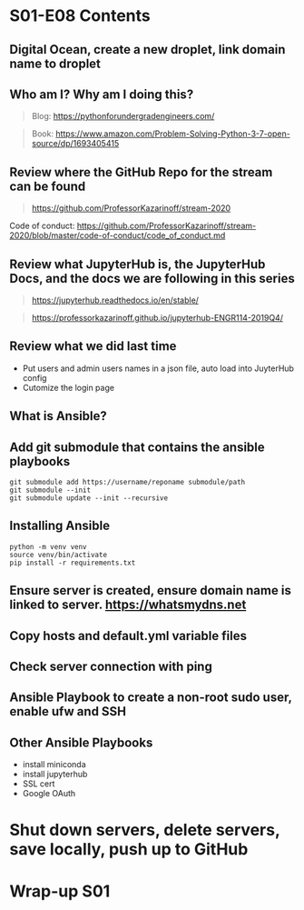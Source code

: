 # S01-E08 Contents

## Digital Ocean, create a new droplet, link domain name to droplet

## Who am I? Why am I doing this?

 > Blog: https://pythonforundergradengineers.com/

 > Book: https://www.amazon.com/Problem-Solving-Python-3-7-open-source/dp/1693405415

## Review where the GitHub Repo for the stream can be found

 > https://github.com/ProfessorKazarinoff/stream-2020

Code of conduct: https://github.com/ProfessorKazarinoff/stream-2020/blob/master/code-of-conduct/code_of_conduct.md

## Review what JupyterHub is, the JupyterHub Docs, and the docs we are following in this series

 > https://jupyterhub.readthedocs.io/en/stable/

 > https://professorkazarinoff.github.io/jupyterhub-ENGR114-2019Q4/

## Review what we did last time

 - Put users and admin users names in a json file, auto load into JuyterHub config
 - Cutomize the login page

## What is Ansible?

## Add git submodule that contains the ansible playbooks

```
git submodule add https://username/reponame submodule/path
git submodule --init
git submodule update --init --recursive
```

## Installing Ansible

```
python -m venv venv
source venv/bin/activate
pip install -r requirements.txt
```

## Ensure server is created, ensure domain name is linked to server. https://whatsmydns.net

## Copy hosts and default.yml variable files

## Check server connection with ping

## Ansible Playbook to create a non-root sudo user, enable ufw and SSH

## Other Ansible Playbooks

 - install miniconda
 - install jupyterhub
 - SSL cert
 - Google OAuth

# Shut down servers, delete servers, save locally, push up to GitHub

# Wrap-up S01
